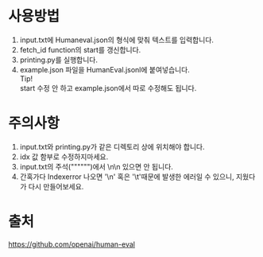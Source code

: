 # 사용방법  
1. input.txt에 Humaneval.json의 형식에 맞춰 텍스트를 입력합니다.  
2. fetch_id function의 start를 갱신합니다.  
3. printing.py를 실행합니다.  
4. example.json 파일을 HumanEval.jsonl에 붙여넣습니다.  
Tip!  
start 수정 안 하고 example.json에서 따로 수정해도 됩니다. 
# 주의사항  
1. input.txt와 printing.py가 같은 디렉토리 상에 위치해야 합니다.  
2. idx 값 함부로 수정하지마세요.  
3. input.txt의 주석("""""")에서 \n\n 있으면 안 됩니다.  
4. 간혹가다 Indexerror 나오면 '\n' 혹은 '\t'때문에 발생한 에러일 수 있으니, 지웠다가 다시 만들어보세요.
# 출처
https://github.com/openai/human-eval
